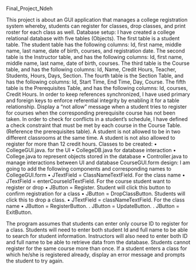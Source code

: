 Final_Project_Ndeh

                                            	
This project is about an GUI application that manages a college registration system whereby, students can register for classes, drop classes, and print roster for each class as well.
Database setup:
I have created a college relational database with five tables (Objects). The first table is a student table. The student table has the following columns: Id, first name, middle name, last name, date of birth, courses, and registration date. The second table is the Instructor table, and has the following columns: Id, first name, middle name, last name, date of birth, courses. The third table is the Course table, and has the following columns: Id, Name, Credit Hours, Teacher, Students, Hours, Days, Section. The fourth table is the Section Table, and has the following columns: Id, Start Time, End Time, Day, Course. The fifth table is the Prerequisites Table, and has the following columns: Id, courses, Credit Hours.
      In order to keep references synchronized, I have used primary and foreign keys to enforce referential integrity by enabling it for a table relationship. Display a “not allow” message when a student tries to register for courses when the corresponding prerequisite course has not been taken.  In order to check for conflicts in a student’s schedule, I have defined a check constraint that must be met by each course in the Course Table. (Reference the prerequisites table). A student is not allowed to be in two different classrooms at the same time. A student is not also allowed to register for more than 12 credit hours.
Classes to be created:
•	CollegeGUI.java.  for the UI
•	CollegeDB.java for database interaction
•	College.java to represent objects stored in the database
•	Controller.java to manage interactions between UI and database
CourseGUI.form design:
I am going to add the following components and corresponding names to CollegeGUI.form
•	JTextField = ClassNameTextField. For the class name
•	JTextField = enterCourseIdTextField. For the course student want to register or drop
•	JButton = Register. Student will click this button to confirm registration for a class
•	JButton = DropClassButton. Students will click this to drop a class.
•	JTextField = classNameTextField. For the class name
•	JButton = RegisterButton. 
.   JButton = UpdateButton.
.   JButton = ExitButton.
    

The program assumes that students can enter only course ID to register for a class. Students will need to enter both student Id and full name to be able to search for student information. Instructors will also need to enter both ID and full name to be able to retrieve data from the database. Students cannot register for the same course more than once. If a student enters a class for which he/she is registered already, display an error message and prompts the student to try again. 




																				
